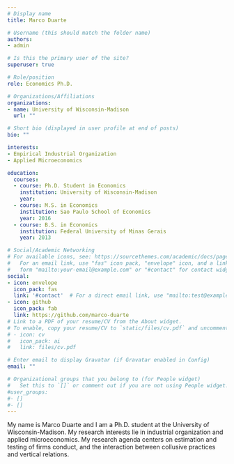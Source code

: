 ```yaml
---
# Display name
title: Marco Duarte

# Username (this should match the folder name)
authors:
- admin

# Is this the primary user of the site?
superuser: true

# Role/position
role: Economics Ph.D.

# Organizations/Affiliations
organizations:
- name: University of Wisconsin-Madison
  url: ""

# Short bio (displayed in user profile at end of posts)
bio: ""

interests:
- Empirical Industrial Organization
- Applied Microeconomics

education:
  courses:
  - course: Ph.D. Student in Economics
    institution: University of Wisconsin-Madison
    year: 
  - course: M.S. in Economics
    institution: Sao Paulo School of Economics
    year: 2016
  - course: B.S. in Economics
    institution: Federal University of Minas Gerais
    year: 2013

# Social/Academic Networking
# For available icons, see: https://sourcethemes.com/academic/docs/page-builder/#icons
#   For an email link, use "fas" icon pack, "envelope" icon, and a link in the
#   form "mailto:your-email@example.com" or "#contact" for contact widget.
social:
- icon: envelope
  icon_pack: fas
  link: '#contact'  # For a direct email link, use "mailto:test@example.org".
- icon: github
  icon_pack: fab
  link: https://github.com/marco-duarte
# Link to a PDF of your resume/CV from the About widget.
# To enable, copy your resume/CV to `static/files/cv.pdf` and uncomment the lines below.
# - icon: cv
#   icon_pack: ai
#   link: files/cv.pdf

# Enter email to display Gravatar (if Gravatar enabled in Config)
email: ""

# Organizational groups that you belong to (for People widget)
#   Set this to `[]` or comment out if you are not using People widget.
#user_groups:
#- []
#- []
---
```

My name is Marco Duarte and I am a Ph.D. student at the University of Wisconsin-Madison. My research interests lie in industrial organization and applied microeconomics. My research agenda centers on estimation and testing of firms conduct, and the interaction between collusive practices and vertical relations.